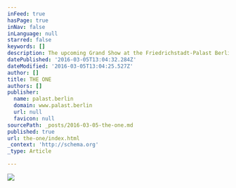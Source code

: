 ```yaml
---
inFeed: true
hasPage: true
inNav: false
inLanguage: null
starred: false
keywords: []
description: The upcoming Grand Show at the Friedrichstadt-Palast Berlin
datePublished: '2016-03-05T13:04:32.284Z'
dateModified: '2016-03-05T13:04:25.527Z'
author: []
title: THE ONE
authors: []
publisher:
  name: palast.berlin
  domain: www.palast.berlin
  url: null
  favicon: null
sourcePath: _posts/2016-03-05-the-one.md
published: true
url: the-one/index.html
_context: 'http://schema.org'
_type: Article

---
```

![](http://www.palast.berlin/wp-content/uploads/2016/01/Valerie_Tuch_promo_bg1.jpg)